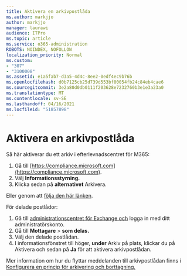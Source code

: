 ```yaml
---
title: Aktivera en arkivpostlåda
ms.author: markjjo
author: markjjo
manager: laurawi
audience: ITPro
ms.topic: article
ms.service: o365-administration
ROBOTS: NOINDEX, NOFOLLOW
localization_priority: Normal
ms.custom:
- "307"
- "3100008"
ms.assetid: e1a5fab7-d3a5-4d4c-8ee2-0edf4ec9b76b
ms.openlocfilehash: d0b7125cb25d739d553bf00054fb24c84eb4cae6
ms.sourcegitcommit: 3e2a80d0db0111f203628e7232760b3e1e3a23a0
ms.translationtype: MT
ms.contentlocale: sv-SE
ms.lasthandoff: 04/16/2021
ms.locfileid: "51857898"
---
```

# <a name="enable-an-archive-mailbox"></a>Aktivera en arkivpostlåda

Så här aktiverar du ett arkiv i efterlevnadscentret för M365:

1. Gå till [https://compliance.microsoft.com](https://compliance.microsoft.com).
2. Välj **Informationsstyrning.**
3. Klicka sedan på **alternativet** Arkivera.

Eller genom att [följa den här länken](https://sip.compliance.microsoft.com/informationgovernance?viewid=archive).  

För delade postlådor:

1. Gå till [administrationscentret för Exchange och](https://outlook.office365.com/ecp) logga in med ditt administratörskonto.
2. Gå till **Mottagare**  >  **som delas.**
3. Välj den delade postlådan.
4. I informationsfönstret till höger, **under** Arkiv på plats, klickar du på Aktivera och sedan på **Ja** för att aktivera arkivpostlådan.

Mer information om hur du flyttar meddelanden till arkivpostlådan finns i [Konfigurera en princip för arkivering och borttagning.](https://docs.microsoft.com//office365/securitycompliance/set-up-an-archive-and-deletion-policy-for-mailboxes)
